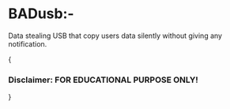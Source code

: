 # BADusb:-
Data stealing USB that copy users data silently without giving any notification.


{
### Disclaimer: FOR EDUCATIONAL PURPOSE ONLY! 
}
